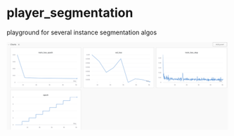 # player_segmentation
playground for several instance segmentation algos

![alt text](sample_training_sam_sevelral_epochs.png "Title")
